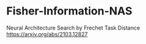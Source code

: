 # Fisher-Information-NAS
 Neural Architecture Search by Frechet Task Distance
https://arxiv.org/abs/2103.12827
